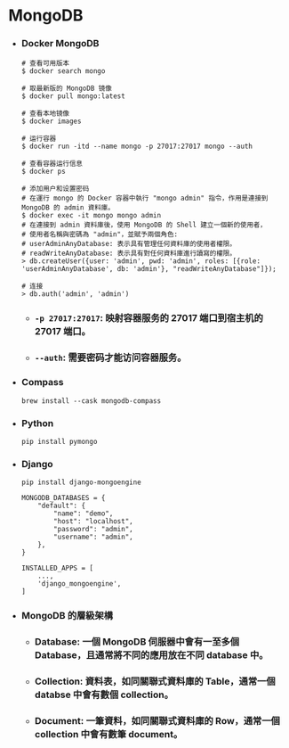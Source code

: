 MongoDB
=====
* ### Docker MongoDB
    ```
    # 查看可用版本
    $ docker search mongo

    # 取最新版的 MongoDB 镜像
    $ docker pull mongo:latest

    # 查看本地镜像
    $ docker images

    # 运行容器
    $ docker run -itd --name mongo -p 27017:27017 mongo --auth

    # 查看容器运行信息
    $ docker ps

    # 添加用户和设置密码
    # 在運行 mongo 的 Docker 容器中執行 "mongo admin" 指令，作用是連接到 MongoDB 的 admin 資料庫。
    $ docker exec -it mongo mongo admin
    # 在連接到 admin 資料庫後，使用 MongoDB 的 Shell 建立一個新的使用者，
    # 使用者名稱與密碼為 "admin"，並賦予兩個角色:
    # userAdminAnyDatabase: 表示具有管理任何資料庫的使用者權限。
    # readWriteAnyDatabase: 表示具有對任何資料庫進行讀寫的權限。
    > db.createUser({user: 'admin', pwd: 'admin', roles: [{role: 'userAdminAnyDatabase', db: 'admin'}, "readWriteAnyDatabase"]});

    # 连接
    > db.auth('admin', 'admin')
    ```
    * ### ```-p 27017:27017```: 映射容器服务的 27017 端口到宿主机的 27017 端口。
    * ### ```--auth```: 需要密码才能访问容器服务。
* ### Compass
    ```
    brew install --cask mongodb-compass
    ```
* ### Python
    ```
    pip install pymongo
    ```
* ### Django
    ```
    pip install django-mongoengine

    MONGODB_DATABASES = {
        "default": {
            "name": "demo",
            "host": "localhost",
            "password": "admin",
            "username": "admin",
        },
    }

    INSTALLED_APPS = [
        ...,
        'django_mongoengine',
    ]
    ```
* ### MongoDB 的層級架構
    * ### Database: 一個 MongoDB 伺服器中會有一至多個 Database，且通常將不同的應用放在不同 database 中。
    * ### Collection: 資料表，如同關聯式資料庫的 Table，通常一個 databse 中會有數個 collection。
    * ### Document: 一筆資料，如同關聯式資料庫的 Row，通常一個 collection 中會有數筆 document。
<br />
